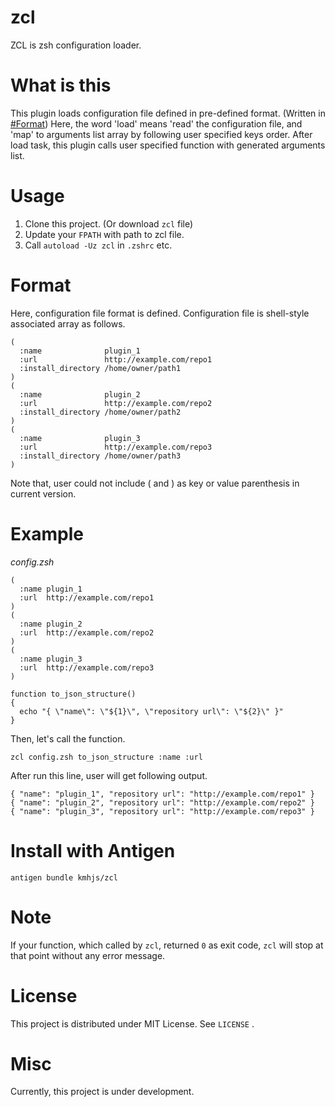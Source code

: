 # zcl

ZCL is zsh configuration loader.

# What is this

This plugin loads configuration file defined in pre-defined format.
(Written in [#Format](#Format))
Here, the word 'load' means 'read' the configuration file, and 'map' to arguments
list array by following user specified keys order.
After load task, this plugin calls user specified function with generated
arguments list.

# Usage

1. Clone this project. (Or download `zcl` file)
2. Update your `FPATH` with path to zcl file.
3. Call `autoload -Uz zcl` in `.zshrc` etc.

# Format

Here, configuration file format is defined.
Configuration file is shell-style associated array as follows.

```shell
(
  :name              plugin_1
  :url               http://example.com/repo1
  :install_directory /home/owner/path1
)
(
  :name              plugin_2
  :url               http://example.com/repo2
  :install_directory /home/owner/path2
)
(
  :name              plugin_3
  :url               http://example.com/repo3
  :install_directory /home/owner/path3
)
```

Note that, user could not include ( and ) as key or value parenthesis in current
version.

# Example

_config.zsh_

```
(
  :name plugin_1
  :url  http://example.com/repo1
)
(
  :name plugin_2
  :url  http://example.com/repo2
)
(
  :name plugin_3
  :url  http://example.com/repo3
)
```

```shell
function to_json_structure()
{
  echo "{ \"name\": \"${1}\", \"repository url\": \"${2}\" }"
}
```

Then, let's call the function.

```shell
zcl config.zsh to_json_structure :name :url
```

After run this line, user will get following output.

```
{ "name": "plugin_1", "repository url": "http://example.com/repo1" }
{ "name": "plugin_2", "repository url": "http://example.com/repo2" }
{ "name": "plugin_3", "repository url": "http://example.com/repo3" }
```

# Install with Antigen

```
antigen bundle kmhjs/zcl
```

# Note

If your function, which called by `zcl`, returned `0` as exit code, `zcl` will
stop at that point without any error message.

# License

This project is distributed under MIT License. See `LICENSE` .

# Misc

Currently, this project is under development.
